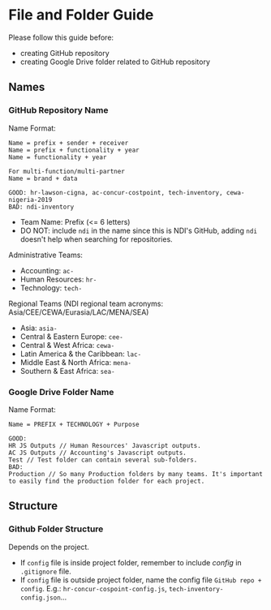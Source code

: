 # File and Folder Guide

Please follow this guide before: 
* creating GitHub repository
* creating Google Drive folder related to GitHub repository

## Names

### GitHub Repository Name

Name Format: 
```
Name = prefix + sender + receiver
Name = prefix + functionality + year
Name = functionality + year

For multi-function/multi-partner
Name = brand + data

GOOD: hr-lawson-cigna, ac-concur-costpoint, tech-inventory, cewa-nigeria-2019
BAD: ndi-inventory
```
* Team Name: Prefix (<= 6 letters)
* DO NOT: include `ndi` in the name since this is NDI's GitHub, adding `ndi` doesn't help when searching for repositories.

Administrative Teams:
* Accounting: `ac-`
* Human Resources: `hr-`
* Technology: `tech-`

Regional Teams (NDI regional team acronyms: Asia/CEE/CEWA/Eurasia/LAC/MENA/SEA)
* Asia: `asia-`
* Central & Eastern Europe: `cee-`
* Central & West Africa: `cewa-`
* Latin America & the Caribbean: `lac-`
* Middle East & North Africa: `mena-`
* Southern & East Africa: `sea-`

### Google Drive Folder Name

Name Format:
```
Name = PREFIX + TECHNOLOGY + Purpose

GOOD:
HR JS Outputs // Human Resources' Javascript outputs.
AC JS Outputs // Accounting's Javascript outputs.
Test // Test folder can contain several sub-folders.
BAD:
Production // So many Production folders by many teams. It's important to easily find the production folder for each project.
```

## Structure

### Github Folder Structure

Depends on the project.
* If `config` file is inside project folder, remember to include *config* in `.gitignore` file.
* If `config` file is outside project folder, name the config file `GitHub repo + config`. E.g.: `hr-concur-cospoint-config.js`, `tech-inventory-config.json`...
